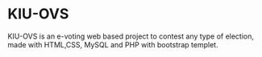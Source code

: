 # KIU-OVS
KIU-OVS is an e-voting web based project to contest any type of election, made with HTML,CSS, MySQL and PHP with bootstrap templet. 
